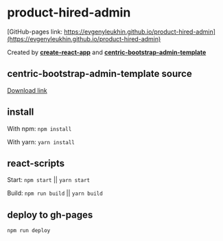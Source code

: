 # product-hired-admin

[GitHub-pages link: https://evgenyleukhin.github.io/product-hired-admin](https://evgenyleukhin.github.io/product-hired-admin)

Created by **[create-react-app](https://github.com/facebook/create-react-app)** and **[centric-bootstrap-admin-template](https://wrapbootstrap.com/theme/centric-bootstrap-admin-template-WB0901P31)**

## centric-bootstrap-admin-template source

[Download link](https://yadi.sk/d/ZTj-gHtzDfQZNQ)

## install

With npm: ```npm install```

With yarn: ```yarn install```

## react-scripts

Start: ```npm start``` || ```yarn start```

Build: ```npm run build``` || ```yarn build```

## deploy to gh-pages

```npm run deploy```

<!-- TODO -->

<!-- 0. Modal -->
<!-- 1. Delete -->
<!-- 3. Edit -->
<!-- 2. Add -->

<!-- Добавить колонки каких нет, как было в старой админке +++ -->
<!-- Скорость старой таблицы была больше ??? или такая же ??? -->
<!-- Проблема с первым запросом после логина getCount +++ -->
<!-- Редактирование, добавлнение -->
<!-- Загрузка cover не работала -->
<!-- ре-Дизайн модалки -->


<!-- old admin -->
<!-- https://admin.producthired.com/ -->
<!-- mail: eugenel@effective.band -->
<!-- pw:   eugenel@effective.band -->



<!-- this admin -->
<!-- mail: eugenel@effective.band -->
<!-- pw:   eugenel@effective.band -->

<!-- without admin rights -->
<!-- mail: eugeny.leukhin@stellarsolvers.com -->
<!-- pw:   123123 -->
